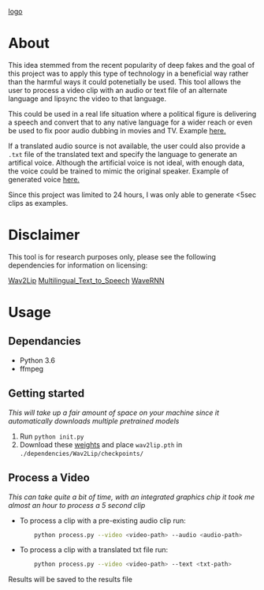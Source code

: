 [logo](https://github.com/omurovec/Video-Speech-Translator/blob/master/logo.png)
# About

This idea stemmed from the recent popularity of deep fakes and the goal of this project was to apply this type of technology in a beneficial way rather than the harmful ways it could potenetially be used. This tool allows the user to process a video clip with an audio or text file of an alternate language and lipsync the video to that language.

This could be used in a real life situation where a political figure is delivering a speech and convert that to any native language for a wider reach or even be used to fix poor audio dubbing in movies and TV. Example [here.](https://youtu.be/SpxiFlRgTxg)

If a translated audio source is not available, the user could also provide a `.txt` file of the translated text and specify the language to generate an artifical voice. Although the artificial voice is not ideal, with enough data, the voice could be trained to mimic the original speaker. Example of generated voice [here.](https://youtu.be/BpzdlwWc8GU)

Since this project was limited to 24 hours, I was only able to generate <5sec clips as examples.

# Disclaimer

This tool is for research purposes only, please see the following dependencies for information on licensing:

[Wav2Lip](https://github.com/Rudrabha/Wav2Lip)
[Multilingual_Text_to_Speech](https://github.com/Tomiinek/Multilingual_Text_to_Speech)
[WaveRNN](https://github.com/Tomiinek/WaveRNN)

# Usage

## Dependancies

- Python 3.6
- ffmpeg

## Getting started

_This will take up a fair amount of space on your machine since it automatically downloads multiple pretrained models_

1. Run `python init.py`
2. Download these [weights](https://iiitaphyd-my.sharepoint.com/:u:/g/personal/radrabha_m_research_iiit_ac_in/Eb3LEzbfuKlJiR600lQWRxgBIY27JZg80f7V9jtMfbNDaQ?e=TBFBVW) and place `wav2lip.pth` in `./dependencies/Wav2Lip/checkpoints/`

## Process a Video

_This can take quite a bit of time, with an integrated graphics chip it took me almost an hour to process a 5 second clip_

- To process a clip with a pre-existing audio clip run:
  ```bash
      python process.py --video <video-path> --audio <audio-path>
  ```
- To process a clip with a translated txt file run:
  ```bash
      python process.py --video <video-path> --text <txt-path>
  ```

Results will be saved to the results file
